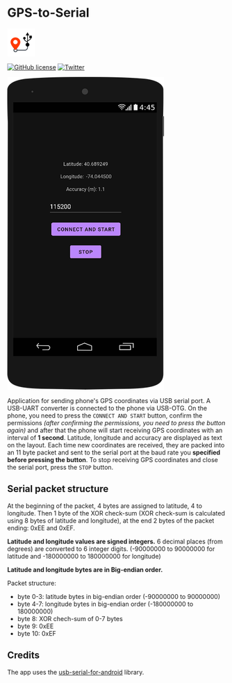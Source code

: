 # GPS-to-Serial

![Icon](ICON_64.png "Icon")

[![GitHub license](https://img.shields.io/github/license/XxOinvizioNxX/GPS-to-Serial)](https://github.com/XxOinvizioNxX/GPS-to-Serial/blob/main/LICENSE)
[![Twitter](https://img.shields.io/twitter/url?style=social&url=https%3A%2F%2Ftwitter.com%2Ffern_hertz)](https://twitter.com/fern_hertz)

![Preview](PREVIEW.png "Preview")

Application for sending phone's GPS coordinates via USB serial port. A USB-UART converter is connected to the phone via USB-OTG. On the phone, you need to press the `CONNECT AND START` button, confirm the permissions *(after confirming the permissions, you need to press the button again)* and after that the phone will start receiving GPS coordinates with an interval of **1 second**. Latitude, longitude and accuracy are displayed as text on the layout. Each time new coordinates are received, they are packed into an 11 byte packet and sent to the serial port at the baud rate you **specified before pressing the button**. To stop receiving GPS coordinates and close the serial port, press the `STOP` button.

## Serial packet structure
At the beginning of the packet, 4 bytes are assigned to latitude, 4 to longitude. Then 1 byte of the XOR check-sum (XOR check-sum is calculated using 8 bytes of latitude and longitude), at the end 2 bytes of the packet ending: 0xEE and 0xEF.

**Latitude and longitude values are signed integers.** 6 decimal places (from degrees) are converted to 6 integer digits. (-90000000 to 90000000 for latitude and -180000000 to 180000000 for longitude)

**Latitude and longitude bytes are in Big-endian order.**

Packet structure:
- byte 0-3: latitude bytes in big-endian order (-90000000 to 90000000)
- byte 4-7: longitude bytes in big-endian order (-180000000 to 180000000)
- byte 8: XOR chech-sum of 0-7 bytes
- byte 9: 0xEE
- byte 10: 0xEF

## Credits

The app uses the [usb-serial-for-android](https://github.com/mik3y/usb-serial-for-android) library.
